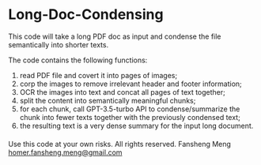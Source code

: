 # Long-Doc-Condensing
This code will take a long PDF doc as input and condense the file semantically into shorter texts.

The code contains the following functions:

1. read PDF file and covert it into pages of images;
2. corp the images to remove irrelevant header and footer information;
3. OCR the images into text and concat all pages of text together;
4. split the content into semantically meaningful chunks;
5. for each chunk, call GPT-3.5-turbo API to condense/summarize the chunk into fewer texts together with the previously condensed text;
6. the resulting text is a very dense summary for the input long document.

####
Use this code at your own risks.
All rights reserved.
Fansheng Meng
homer.fansheng.meng@gmail.com
####
